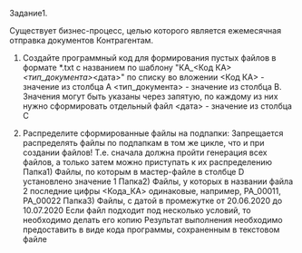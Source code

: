 Задание1.

Существует бизнес-процесс, целью которого является ежемесячная отправка документов Контрагентам.

1) Создайте программный код для формирования пустых файлов в формате *.txt с названием по шаблону "КА_<Код КА>_<тип_документа>_<дата>" по списку во вложении
<Код КА> - значение из столбца А
<тип_документа> - значение из столбца B. Значения могут быть указаны через запятую, по каждому из них нужно сформировать отдельный файл
<дата> - значение из столбца C

2) Распределите сформированные файлы на подпапки:
Запрещается распределять файлы по подпапкам в том же цикле, что и при создании файлов! Т.е. сначала должна пройти генерация всех файлов, а только затем можно приступать к их распределению
Папка1) Файлы, по которым в мастер-файле в столбце D установлено значение 1
Папка2) Файлы, у которых в названии файла 2 последние цифры <Кода_КА> одинаковые, например, PA_00011, PA_00022
Папка3) Файлы, с датой в промежутке от 20.06.2020 до 10.07.2020
Если файл подходит под несколько условий, то необходимо делать его копию
Результат выполнения необходимо предоставить в виде кода программы, сохраненным в текстовом файле
